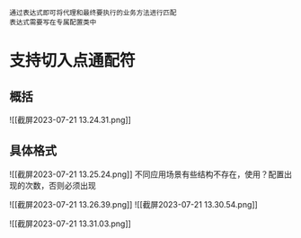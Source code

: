 	通过表达式即可将代理和最终要执行的业务方法进行匹配
	表达式需要写在专属配置类中

# 支持切入点通配符

## 概括

![[截屏2023-07-21 13.24.31.png]]

## 具体格式

![[截屏2023-07-21 13.25.24.png]]
	不同应用场景有些结构不存在，使用？配置出现的次数，否则必须出现

![[截屏2023-07-21 13.26.39.png]]
![[截屏2023-07-21 13.30.54.png]]

![[截屏2023-07-21 13.31.03.png]]